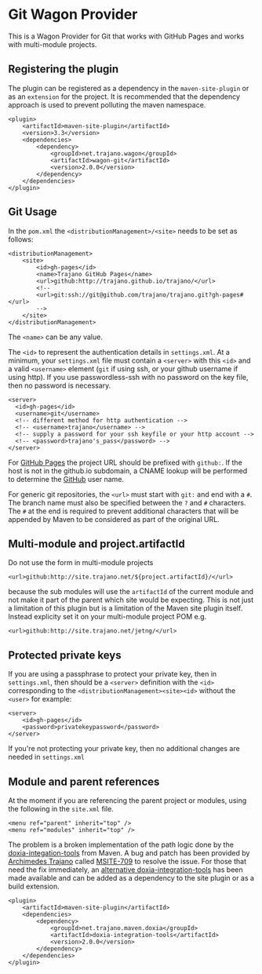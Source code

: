 Git Wagon Provider
==================

This is a Wagon Provider for Git that works with GitHub Pages and works
with multi-module projects.

Registering the plugin
----------------------
The plugin can be registered as a dependency in the `maven-site-plugin` or
as an `extension` for the project.  It is recommended that the dependency
approach is used to prevent polluting the maven namespace.

    <plugin>
        <artifactId>maven-site-plugin</artifactId>
        <version>3.3</version>
	    <dependencies>
	        <dependency>
                <groupId>net.trajano.wagon</groupId>
                <artifactId>wagon-git</artifactId>
                <version>2.0.0</version>
            </dependency>
	    </dependencies>
    </plugin>

Git Usage
---------

In the `pom.xml` the `<distributionManagement>/<site>` needs to be set as
follows:

    <distributionManagement>
        <site>
            <id>gh-pages</id>
            <name>Trajano GitHub Pages</name>
            <url>github:http://trajano.github.io/trajano/</url>
            <!--
            <url>git:ssh://git@github.com/trajano/trajano.git?gh-pages#</url>
            -->
        </site>
    </distributionManagement>

The `<name>` can be any value.

The `<id>` to represent the authentication details in `settings.xml`. At a minimum,
your `settings.xml` file must contain a `<server>` with this `<id>` and a valid
`<username>` element (`git` if using ssh, or your github username if using
http). If you use passwordless-ssh with no password on the key file, then no 
password is necessary.

    <server>
      <id>gh-pages</id>
      <username>git</username>
      <!-- different method for http authentication -->
      <!-- <username>trajano</username> -->
      <!-- supply a password for your ssh keyfile or your http account -->
      <!-- <password>trajano's_pass</password> -->
    </server>    

For [GitHub Pages][GitHubPages] the project URL should be prefixed with `github:`.  If
the host is not in the github.io subdomain, a CNAME lookup will be performed
to determine the [GitHub] user name.

For generic git repositories, the `<url>` must start with `git:` and end
with a `#`.  The branch name must also be specified between the `?` and `#` 
characters.  The `#` at the end is required to prevent additional characters
that will be appended by Maven to be considered as part of the original URL.

Multi-module and project.artifactId
-----------------------------------

Do not use the form in multi-module projects

    <url>github:http://site.trajano.net/${project.artifactId}/</url>

because the sub modules will use the `artifactId` of the current module and
not make it part of the parent which site would be expecting.  This is not
just a limitation of this plugin but is a limitation of the Maven site plugin
itself.  Instead explicity set it on your multi-module project POM e.g. 

    <url>github:http://site.trajano.net/jetng/</url>
    

Protected private keys
----------------------
If you are using a passphrase to protect your private key, then in 
`settings.xml`, then should be a `<server>` definition with the `<id>` 
corresponding to the `<distributionManagement><site><id>` without the 
`<user>` for example:

    <server>
        <id>gh-pages</id>
        <password>privatekeypassword</password>
    </server>

If you're not protecting your private key, then no additional changes are 
needed in `settings.xml`

Module and parent references
----------------------------
At the moment if you are referencing the parent project or modules, using the
following in the `site.xml` file.

    <menu ref="parent" inherit="top" />
    <menu ref="modules" inherit="top" />

The problem is a broken implementation of the path logic done by the
[doxia-integation-tools][1] from Maven.  A bug and patch has been provided
by [Archimedes Trajano][Trajano] called [MSITE-709][2] to resolve the issue.  For
those that need the fix immediately, an [alternative doxia-integration-tools][3]
has been made available and can be added as a dependency to the site plugin or
as a build extension.

    <plugin>
        <artifactId>maven-site-plugin</artifactId>
        <dependencies>
            <dependency>
                <groupId>net.trajano.maven.doxia</groupId>
                <artifactId>doxia-integration-tools</artifactId>
                <version>2.0.0</version>
            </dependency>
        </dependencies>
    </plugin>

[Trajano]: http://www.trajano.net/
[GitHub]: http://github.com/
[GitHubPages]: https://pages.github.com/
[1]: http://maven.apache.org/shared/maven-doxia-tools/
[2]: http://jira.codehaus.org/browse/MSITE-709
[3]: http://site.trajano.net/maven-doxia-tools/doxia-integration-tools/
